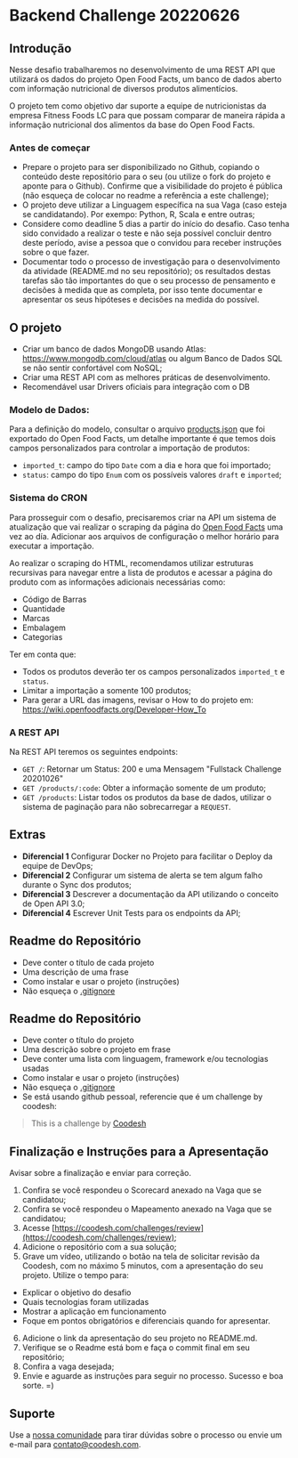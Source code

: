 # Backend Challenge 20220626


## Introdução

Nesse desafio trabalharemos no desenvolvimento de uma REST API que utilizará os dados do projeto Open Food Facts, um banco de dados aberto com informação nutricional de diversos produtos alimentícios.

O projeto tem como objetivo dar suporte a equipe de nutricionistas da empresa Fitness Foods LC para que possam comparar de maneira rápida a informação nutricional dos alimentos da base do Open Food Facts.

### Antes de começar
 
- Prepare o projeto para ser disponibilizado no Github, copiando o conteúdo deste repositório para o seu (ou utilize o fork do projeto e aponte para o Github). Confirme que a visibilidade do projeto é pública (não esqueça de colocar no readme a referência a este challenge);
- O projeto deve utilizar a Linguagem específica na sua Vaga (caso esteja se candidatando). Por exempo: Python, R, Scala e entre outras;
- Considere como deadline 5 dias a partir do início do desafio. Caso tenha sido convidado a realizar o teste e não seja possível concluir dentro deste período, avise a pessoa que o convidou para receber instruções sobre o que fazer.
- Documentar todo o processo de investigação para o desenvolvimento da atividade (README.md no seu repositório); os resultados destas tarefas são tão importantes do que o seu processo de pensamento e decisões à medida que as completa, por isso tente documentar e apresentar os seus hipóteses e decisões na medida do possível.

## O projeto

- Criar um banco de dados MongoDB usando Atlas: https://www.mongodb.com/cloud/atlas ou algum Banco de Dados SQL se não sentir confortável com NoSQL;
- Criar uma REST API com as melhores práticas de desenvolvimento.
- Recomendável usar Drivers oficiais para integração com o DB

### Modelo de Dados:

Para a definição do modelo, consultar o arquivo [products.json](./products.json) que foi exportado do Open Food Facts, um detalhe importante é que temos dois campos personalizados para controlar a importação de produtos:

- `imported_t`: campo do tipo `Date` com a dia e hora que foi importado;
- `status`: campo do tipo `Enum` com os possíveis valores `draft` e `imported`;

### Sistema do CRON

Para prosseguir com o desafio, precisaremos criar na API um sistema de atualização que vai realizar o scraping da página do [Open Food Facts](https://world.openfoodfacts.org/) uma vez ao día. Adicionar aos arquivos de configuração o melhor horário para executar a importação.

Ao realizar o scraping do HTML, recomendamos utilizar estruturas recursivas para navegar entre a lista de produtos e acessar a página do produto com as informações adicionais necessárias como:

- Código de Barras
- Quantidade
- Marcas
- Embalagem
- Categorias


Ter em conta que:

- Todos os produtos deverão ter os campos personalizados `imported_t` e `status`.
- Limitar a importação a somente 100 produtos;
- Para gerar a URL das imagens, revisar o How to do projeto em: https://wiki.openfoodfacts.org/Developer-How_To

### A REST API

Na REST API teremos os seguintes endpoints:

- `GET /`: Retornar um Status: 200 e uma Mensagem "Fullstack Challenge 20201026"
- `GET /products/:code`: Obter a informação somente de um produto;
- `GET /products`: Listar todos os produtos da base de dados, utilizar o sistema de paginação para não sobrecarregar a `REQUEST`.

## Extras

- **Diferencial 1** Configurar Docker no Projeto para facilitar o Deploy da equipe de DevOps;
- **Diferencial 2** Configurar um sistema de alerta se tem algum falho durante o Sync dos produtos;
- **Diferencial 3** Descrever a documentação da API utilizando o conceito de Open API 3.0;
- **Diferencial 4** Escrever Unit Tests para os endpoints da API;


## Readme do Repositório

- Deve conter o título de cada projeto
- Uma descrição de uma frase
- Como instalar e usar o projeto (instruções)
- Não esqueça o [.gitignore](https://www.toptal.com/developers/gitignore)

## Readme do Repositório

- Deve conter o título do projeto
- Uma descrição sobre o projeto em frase
- Deve conter uma lista com linguagem, framework e/ou tecnologias usadas
- Como instalar e usar o projeto (instruções)
- Não esqueça o [.gitignore](https://www.toptal.com/developers/gitignore)
- Se está usando github pessoal, referencie que é um challenge by coodesh:  

>  This is a challenge by [Coodesh](https://coodesh.com/)

## Finalização e Instruções para a Apresentação

Avisar sobre a finalização e enviar para correção.

1. Confira se você respondeu o Scorecard anexado na Vaga que se candidatou;
2. Confira se você respondeu o Mapeamento anexado na Vaga que se candidatou;
3. Acesse [https://coodesh.com/challenges/review](https://coodesh.com/challenges/review);
4. Adicione o repositório com a sua solução;
5. Grave um vídeo, utilizando o botão na tela de solicitar revisão da Coodesh, com no máximo 5 minutos, com a apresentação do seu projeto. Utilize o tempo para:
- Explicar o objetivo do desafio
- Quais tecnologias foram utilizadas
- Mostrar a aplicação em funcionamento
- Foque em pontos obrigatórios e diferenciais quando for apresentar.
6. Adicione o link da apresentação do seu projeto no README.md.
7. Verifique se o Readme está bom e faça o commit final em seu repositório;
8. Confira a vaga desejada;
9. Envie e aguarde as instruções para seguir no processo. Sucesso e boa sorte. =)

## Suporte

Use a [nossa comunidade](https://coodesh.com/desenvolvedores#community) para tirar dúvidas sobre o processo ou envie um e-mail para contato@coodesh.com.
